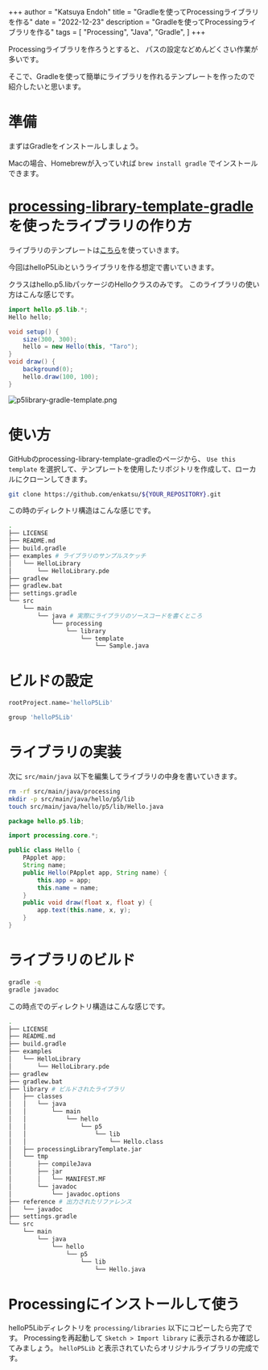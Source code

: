 +++
author = "Katsuya Endoh"
title = "Gradleを使ってProcessingライブラリを作る"
date = "2022-12-23"
description = "Gradleを使ってProcessingライブラリを作る"
tags = [
    "Processing",
    "Java",
    "Gradle",
]
+++

<!--more-->

Processingライブラリを作ろうとすると、
パスの設定などめんどくさい作業が多いです。

そこで、Gradleを使って簡単にライブラリを作れるテンプレートを作ったので紹介したいと思います。

# 準備

まずはGradleをインストールしましょう。

Macの場合、Homebrewが入っていれば `brew install gradle` でインストールできます。

# [processing-library-template-gradle](https://github.com/enkatsu/processing-library-template-gradle)を使ったライブラリの作り方

ライブラリのテンプレートは[こちら](https://github.com/enkatsu/processing-library-template-gradle)を使っていきます。

今回はhelloP5Libというライブラリを作る想定で書いていきます。

クラスはhello.p5.libパッケージのHelloクラスのみです。
このライブラリの使い方はこんな感じです。

```java
import hello.p5.lib.*;
Hello hello;

void setup() {
    size(300, 300);
    hello = new Hello(this, "Taro");
}
void draw() {
    background(0);
    hello.draw(100, 100);
}
```

![p5library-gradle-template.png](/images/p5library-gradle-template/p5library-gradle-template.png)

# 使い方

GitHubのprocessing-library-template-gradleのページから、 `Use this template` を選択して、テンプレートを使用したリポジトリを作成して、ローカルにクローンしてきます。

```bash
git clone https://github.com/enkatsu/${YOUR_REPOSITORY}.git
```

この時のディレクトリ構造はこんな感じです。

```bash
.
├── LICENSE
├── README.md
├── build.gradle
├── examples # ライブラリのサンプルスケッチ
│   └── HelloLibrary
│       └── HelloLibrary.pde
├── gradlew
├── gradlew.bat
├── settings.gradle
└── src
    └── main
        └── java # 実際にライブラリのソースコードを書くところ
            └── processing
                └── library
                    └── template
                        └── Sample.java
```

# ビルドの設定

``` settings.gradle
rootProject.name='helloP5Lib'
```

``` build.gradle
group 'helloP5Lib'
```

# ライブラリの実装

次に `src/main/java` 以下を編集してライブラリの中身を書いていきます。

```bash
rm -rf src/main/java/processing
mkdir -p src/main/java/hello/p5/lib
touch src/main/java/hello/p5/lib/Hello.java
```

```Hello.java
package hello.p5.lib;

import processing.core.*;

public class Hello {
    PApplet app;
    String name;
    public Hello(PApplet app, String name) {
        this.app = app;
        this.name = name;
    }
    public void draw(float x, float y) {
        app.text(this.name, x, y);
    }
}
```

# ライブラリのビルド

```bash
gradle -q
gradle javadoc
```

この時点でのディレクトリ構造はこんな感じです。

```bash
.
├── LICENSE
├── README.md
├── build.gradle
├── examples
│   └── HelloLibrary
│       └── HelloLibrary.pde
├── gradlew
├── gradlew.bat
├── library # ビルドされたライブラリ
│   ├── classes
│   │   └── java
│   │       └── main
│   │           └── hello
│   │               └── p5
│   │                   └── lib
│   │                       └── Hello.class
│   ├── processingLibraryTemplate.jar
│   └── tmp
│       ├── compileJava
│       ├── jar
│       │   └── MANIFEST.MF
│       └── javadoc
│           └── javadoc.options
├── reference # 出力されたリファレンス
│   └── javadoc
├── settings.gradle
└── src
    └── main
        └── java
            └── hello
                └── p5
                    └── lib
                        └── Hello.java
```

# Processingにインストールして使う

helloP5Libディレクトリを `processing/libraries` 以下にコピーしたら完了です。
Processingを再起動して `Sketch > Import library` に表示されるか確認してみましょう。
`helloP5Lib` と表示されていたらオリジナルライブラリの完成です。
